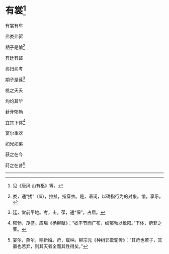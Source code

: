    

# 有裳[^1]

有裳有车

弗娄弗驱

期子是愉[^2]

有廷有鼓

弗扫弗考

期子是葆[^3]

桃之夭夭

灼灼其华

葑菲郁勃

宜其下体[^4]

宴尔重欢

如兄如弟

获之在今

莳之在昔[^5]

* * *

[^1]: 见《唐风·山有枢》等。
[^2]: 娄，通“搂”（lǔ），拉扯，指穿衣。是，语词，以确指行为的对象。愉，享乐。
[^3]: 廷，堂前平地。考，击。葆，通“保”，占居。
[^4]: 郁勃，茂盛。应瑒《杨柳赋》：“摅丰节而广布，纷郁勃以敷阳。”下体，葑菲之茎。
[^5]: 宴尔，燕尔，喻新婚。莳，载种。柳宗元《种树郭橐驼传》：“其莳也若子，其置也若弃，则其天者全而其性得矣。”